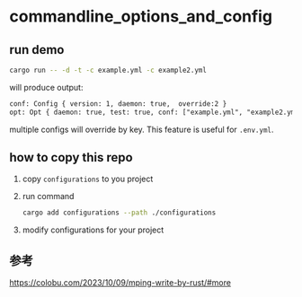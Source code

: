 # commandline_options_and_config

## run demo

```bash
cargo run -- -d -t -c example.yml -c example2.yml
```

will produce output:

```txt
conf: Config { version: 1, daemon: true,  override:2 }
opt: Opt { daemon: true, test: true, conf: ["example.yml", "example2.yml"] }
```

multiple configs will override by key. This feature is useful for `.env.yml`.

## how to copy this repo

1. copy `configurations` to you project
2. run command

   ```bash
   cargo add configurations --path ./configurations
   ```

3. modify configurations for your project

## 参考

https://colobu.com/2023/10/09/mping-write-by-rust/#more
